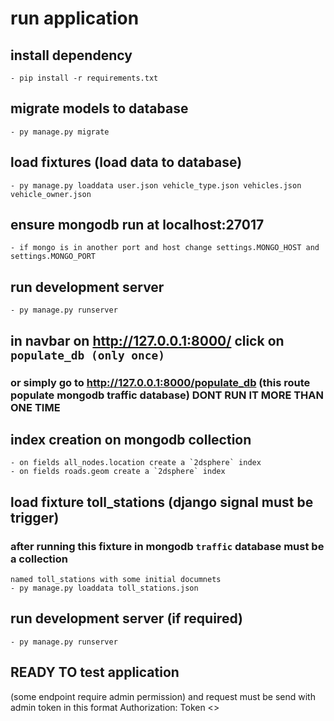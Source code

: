 # run application 
## install dependency
    - pip install -r requirements.txt
## migrate models to database 
    - py manage.py migrate  
## load fixtures (load data to database)
    - py manage.py loaddata user.json vehicle_type.json vehicles.json vehicle_owner.json       
## ensure mongodb run at localhost:27017
    - if mongo is in another port and host change settings.MONGO_HOST and settings.MONGO_PORT 
## run development server 
    - py manage.py runserver     

## in navbar on http://127.0.0.1:8000/ click on `populate_db (only once)`
### or simply go to  http://127.0.0.1:8000/populate_db (this route populate mongodb traffic database) DONT RUN IT MORE THAN ONE TIME
    
## index creation on mongodb collection 
    - on fields all_nodes.location create a `2dsphere` index
    - on fields roads.geom create a `2dsphere` index 
        
## load fixture toll_stations (django signal must be trigger)   
### after running this fixture in mongodb `traffic` database must be a collection 
    named toll_stations with some initial documnets
    - py manage.py loaddata toll_stations.json


## run development server (if required) 
    - py manage.py runserver     

## READY TO test application 
(some endpoint require admin permission) and request must be send 
with admin token in this format
    Authorization: Token <>     